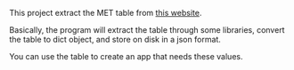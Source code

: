 This project extract the MET table from [this website](https://golf.procon.org/met-values-for-800-activities/).

Basically, the program will extract the table through some libraries, convert the table to dict object, and store on disk in a json format.

You can use the table to create an app that needs these values.